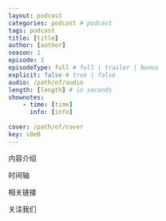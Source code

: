 ```yaml
---
layout: podcast
categories: podcast # podcast
tags: podcast
title: [title]
author: [author]
season: 1
episode: 1
episodeType: full # full | trailer | bonus
explicit: false # true | false
audio: /path/of/audio
length: [length] # in seconds
shownotes:
    - time: [time] 
      info: [info]
      
cover: /path/of/cover
key: s0e0
---
```


内容介绍

时间轴

相关链接

关注我们
